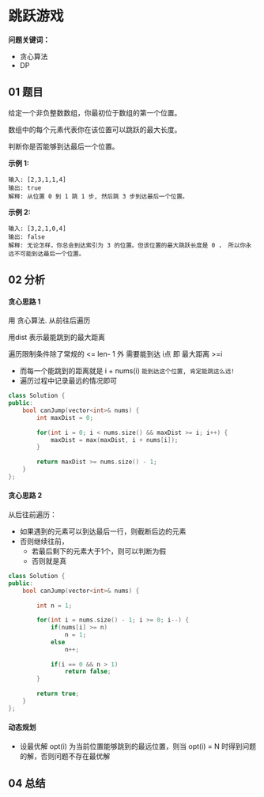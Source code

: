 # 跳跃游戏
**问题关键词：**

- 贪心算法
- DP

## 01 题目

给定一个非负整数数组，你最初位于数组的第一个位置。

数组中的每个元素代表你在该位置可以跳跃的最大长度。

判断你是否能够到达最后一个位置。

**示例 1:**

```
输入: [2,3,1,1,4]
输出: true
解释: 从位置 0 到 1 跳 1 步, 然后跳 3 步到达最后一个位置。
```

**示例 2:**

```
输入: [3,2,1,0,4]
输出: false
解释: 无论怎样，你总会到达索引为 3 的位置。但该位置的最大跳跃长度是 0 ， 所以你永远不可能到达最后一个位置。
```

## 02 分析

#### 贪心思路 1

用 贪心算法. 从前往后遍历

用dist 表示最能跳到的最大距离

遍历限制条件除了常规的 <= len- 1 外 需要能到达 i点 即 最大距离 >=i

- 而每一个能跳到的距离就是 i + nums(i) `能到达这个位置, 肯定能跳这么远!`
- 遍历过程中记录最远的情况即可

```c++
class Solution {
public:
    bool canJump(vector<int>& nums) {
        int maxDist = 0;
        
        for(int i = 0; i < nums.size() && maxDist >= i; i++) {
            maxDist = max(maxDist, i + nums[i]);
        }
        
        return maxDist >= nums.size() - 1;
    }
};
```

#### 贪心思路 2

从后往前遍历：

- 如果遇到的元素可以到达最后一行，则截断后边的元素
- 否则继续往前，
  - 若最后剩下的元素大于1个，则可以判断为假
  - 否则就是真

```c++
class Solution {
public:
    bool canJump(vector<int>& nums) {
        
        int n = 1;
        
        for(int i = nums.size() - 1; i >= 0; i--) {
            if(nums[i] >= n)
                n = 1;
            else
                n++;
            
            if(i == 0 && n > 1)
                return false;
        }
        
        return true;
    }
};
```

#### 动态规划

- 设最优解 opt(i) 为当前位置能够跳到的最远位置，则当 opt(i) = N 时得到问题的解，否则问题不存在最优解

## 04 总结

